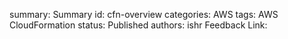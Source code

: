 summary: Summary
id: cfn-overview
categories: AWS
tags: AWS CloudFormation
status: Published
authors: ishr
Feedback Link: 

